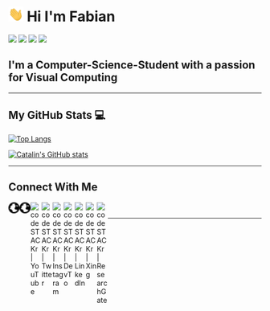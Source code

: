 # [<img src="https://raw.githubusercontent.com/ABSphreak/ABSphreak/master/gifs/Hi.gif" width="30px">][website] Hi I'm Fabian
[<img height="30" src="https://img.shields.io/badge/twitter-%231DA1F2.svg?&style=for-the-badge&logo=twitter&logoColor=white" />][twitter]
[<img height="30" src = "https://img.shields.io/badge/Youtube-%23E4405F.svg?&style=for-the-badge&logo=Youtube&logoColor=white">][Youtube] 
[<img height="30" src = "https://img.shields.io/badge/LinkedIn-%231DA1F2.svg?&style=for-the-badge&logo=LinkedIn&logoColor=white">][linkedIn] 
[<img height="30" src="https://img.shields.io/badge/DEV.TO-%230A0A0A.svg?&style=for-the-badge&logo=dev-dot-to&logoColor=white" />][devto]

## I'm a Computer-Science-Student with a passion for Visual Computing
---

## My GitHub Stats 💻

[![Top Langs](https://github-readme-stats.vercel.app/api/top-langs/?username=FabianSchick1&theme=dracula)](https://github.com/anuraghazra/github-readme-stats)

[![Catalin's GitHub stats](https://github-readme-stats.vercel.app/api?username=FabianSchick1&theme=dracula)](https://github.com/anuraghazra/github-readme-stats)


[twitter]: https://twitter.com/FabianSchick4
[youtube]: https://www.youtube.com/channel/UC1IcUHuLh95wFYFNXJT79pw
[linktree]: https://linktr.ee/fabianschick
[website]: https://fabianschick.blog
[devto]: https://dev.to/fabianschick1
[instagram]: https://www.instagram.com/fabianschick1/
[linkedIn]: https://www.linkedin.com/in/fabian-schick-692a4118a
[xing]: https://www.xing.com/profile/Fabian_Schick18/cv
[researchgate]: https://www.researchgate.net/profile/Fabian-Schick

---

## Connect With Me

[<img align="left" alt="codeSTACKr.com" width="22px" src="https://raw.githubusercontent.com/iconic/open-iconic/master/svg/globe.svg" />][website]
[<img align="left" alt="codeSTACKr.com" width="22px" src="https://raw.githubusercontent.com/iconic/open-iconic/master/svg/globe.svg" />][linktree]
[<img align="left" alt="codeSTACKr | YouTube" width="22px" src="https://cdn.jsdelivr.net/npm/simple-icons@v3/icons/youtube.svg" />][youtube]
[<img align="left" alt="codeSTACKr | Twitter" width="22px" src="https://cdn.jsdelivr.net/npm/simple-icons@v3/icons/twitter.svg" />][twitter]
[<img align="left" alt="codeSTACKr | Instagram" width="22px" src="https://cdn.jsdelivr.net/npm/simple-icons@v3/icons/instagram.svg" />][instagram]
[<img align="left" alt="codeSTACKr | DevTo" width="22px" src="https://cdn.jsdelivr.net/npm/simple-icons@v3/icons/dev-dot-to.svg" />][devto]
[<img align="left" alt="codeSTACKr | LinkedIn" width="22px" src="https://cdn.jsdelivr.net/npm/simple-icons@v3/icons/linkedin.svg" />][linkedIn]
[<img align="left" alt="codeSTACKr | Xing" width="22px" src="https://cdn.jsdelivr.net/npm/simple-icons@v3/icons/xing.svg" />][xing]
[<img align="left" alt="codeSTACKr | ResearchGate" width="22px" src="https://cdn.jsdelivr.net/npm/simple-icons@v3/icons/researchgate.svg" />][researchgate]


<br />

---



